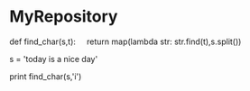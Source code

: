 # MyRepository


def find_char(s,t):
    return map(lambda str: str.find(t),s.split())

s = 'today is a nice day'

print find_char(s,'i')
